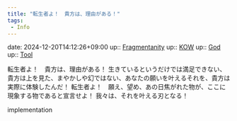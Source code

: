```yaml
---
title: "転生者よ！　貴方は、理由がある！"
tags:
 - Info
---
```


date: 2024-12-20T14:12:26+09:00
up:: [Fragmentanity](../Bar/Novel/Nacaria/Fragmentanity.md)
up:: [KOW](../Bar/Novel/Nacaria/KOW.md)
up:: [God](../Bar/Novel/Topics/God.md)
up:: [Tool](../Bar/Novel/Topics/Tool.md)

転生者よ！　貴方は、理由がある！
生きているというだけでは満足できない、貴方は上を見た、まやかしや幻ではない、あなたの願いを叶えるそれを、貴方は実際に体験したんだ！
転生者よ！　願え、望め、あの日焦がれた物が、ここに現象する物であると宣言せよ！
我々は、それを叶える刃となる！

implementation